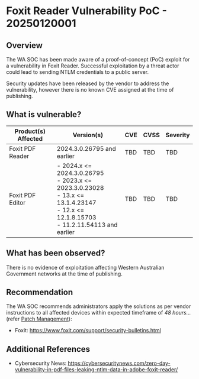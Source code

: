 # Foxit Reader Vulnerability PoC - 20250120001

## Overview

The WA SOC has been made aware of a proof-of-concept (PoC) exploit for a vulnerability in Foxit Reader. Successful exploitation by a threat actor could lead to sending NTLM credentials to a public server.

Security updates have been released by the vendor to address the vulnerability, however there is no known CVE assigned at the time of publishing.

## What is vulnerable?

| Product(s) Affected | Version(s)                                                                                                                                              | CVE | CVSS | Severity |
| ------------------- | ------------------------------------------------------------------------------------------------------------------------------------------------------- | --- | ---- | -------- |
| Foxit PDF Reader    | 2024.3.0.26795 and earlier                                                                                                                              | TBD | TBD  | TBD      |
| Foxit PDF Editor    | - 2024.x \<= 2024.3.0.26795 <br> - 2023.x \<= 2023.3.0.23028 <br> - 13.x \<= 13.1.4.23147 <br> - 12.x \<= 12.1.8.15703 <br> - 11.2.11.54113 and earlier | TBD | TBD  | TBD      |

## What has been observed?

There is no evidence of exploitation affecting Western Australian Government networks at the time of publishing.

## Recommendation

The WA SOC recommends administrators apply the solutions as per vendor instructions to all affected devices within expected timeframe of *48 hours...* (refer [Patch Management](../guidelines/patch-management.md)):

- Foxit: <https://www.foxit.com/support/security-bulletins.html>

## Additional References

- Cybersecurity News: <https://cybersecuritynews.com/zero-day-vulnerability-in-pdf-files-leaking-ntlm-data-in-adobe-foxit-reader/>
